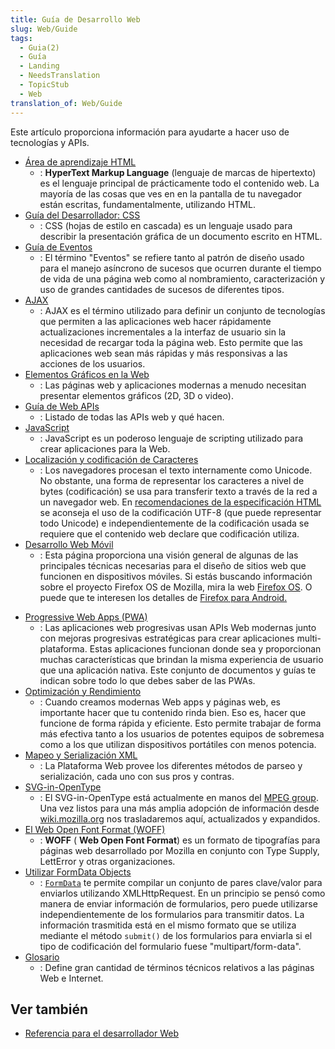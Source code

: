 ```yaml
---
title: Guía de Desarrollo Web
slug: Web/Guide
tags:
  - Guia(2)
  - Guía
  - Landing
  - NeedsTranslation
  - TopicStub
  - Web
translation_of: Web/Guide
---
```


Este artículo proporciona información para ayudarte a hacer uso de tecnologías y APIs.

- [Área de aprendizaje HTML](/es/docs/Learn/HTML)
  - : **HyperText Markup Language** (lenguaje de marcas de hipertexto) es el lenguaje principal de prácticamente todo el contenido web. La mayoría de las cosas que ves en en la pantalla de tu navegador están escritas, fundamentalmente, utilizando HTML.
- [Guía del Desarrollador: CSS](/es/docs/Web/Guide/CSS)
  - : CSS (hojas de estilo en cascada) es un lenguaje usado para describir la presentación gráfica de un documento escrito en HTML.
- [Guía de Eventos](/es/docs/Web/Guide/Events)
  - : El término "Eventos" se refiere tanto al patrón de diseño usado para el manejo asíncrono de sucesos que ocurren durante el tiempo de vida de una página web como al nombramiento, caracterización y uso de grandes cantidades de sucesos de diferentes tipos.
- [AJAX](/es/docs/Web/Guide/AJAX)
  - : AJAX es el término utilizado para definir un conjunto de tecnologías que permiten a las aplicaciones web hacer rápidamente actualizaciones incrementales a la interfaz de usuario sin la necesidad de recargar toda la página web. Esto permite que las aplicaciones web sean más rápidas y más responsivas a las acciones de los usuarios.
- [Elementos Gráficos en la Web](/es/docs/Web/Guide/Graphics)
  - : Las páginas web y aplicaciones modernas a menudo necesitan presentar elementos gráficos (2D, 3D o video).
- [Guía de Web APIs](/es/docs/Web/Guide/API)
  - : Listado de todas las APIs web y qué hacen.
- [JavaScript](/es/docs/JavaScript)
  - : JavaScript es un poderoso lenguaje de scripting utilizado para crear aplicaciones para la Web.
- [Localización y codificación de Caracteres](/es/docs/Localizations_and_character_encodings)
  - : Los navegadores procesan el texto internamente como Unicode. No obstante, una forma de representar los caracteres a nivel de bytes (codificación) se usa para transferir texto a través de la red a un navegador web. En [recomendaciones de la especificación HTML](http://www.whatwg.org/specs/web-apps/current-work/multipage/semantics.html#charset) se aconseja el uso de la codificación UTF-8 (que puede representar todo Unicode) e independientemente de la codificación usada se requiere que el contenido web declare que codificación utiliza.
- [Desarrollo Web Móvil](/es/docs/Web/Guide/Mobile)
  - : Esta página proporciona una visión general de algunas de las principales técnicas necesarias para el diseño de sitios web que funcionen en dispositivos móviles. Si estás buscando información sobre el proyecto Firefox OS de Mozilla, mira la web [Firefox OS](/en/Mozilla/Firefox_OS). O puede que te interesen los detalles de [Firefox para Android.](/en/Mozilla/Firefox_for_Android)

<!---->

<!---->

- [Progressive Web Apps (PWA)](/es/Apps/Progressive#Core_PWA_guides)
  - : Las aplicaciones web progresivas usan APIs Web modernas junto con mejoras progresivas estratégicas para crear aplicaciones multi-plataforma. Estas aplicaciones funcionan donde sea y proporcionan muchas características que brindan la misma experiencia de usuario que una aplicación nativa. Este conjunto de documentos y guías te indican sobre todo lo que debes saber de las PWAs.
- [Optimización y Rendimiento](/es/docs/Web/Guide/Performance)
  - : Cuando creamos modernas Web apps y páginas web, es importante hacer que tu contenido rinda bien. Eso es, hacer que funcione de forma rápida y eficiente. Esto permite trabajar de forma más efectiva tanto a los usuarios de potentes equipos de sobremesa como a los que utilizan dispositivos portátiles con menos potencia.
- [Mapeo y Serialización XML](/es/docs/Web/Guide/Parsing_and_serializing_XML)
  - : La Plataforma Web provee los diferentes métodos de parseo y serialización, cada uno con sus pros y contras.
- [SVG-in-OpenType](/es/docs/Web/Guide/SVG-in-OpenType)
  - : El SVG-in-OpenType está actualmente en manos del [MPEG group](http://mpeg.chiariglione.org/). Una vez listos para una más amplia adopción de información desde [wiki.mozilla.org](https://wiki.mozilla.org/SVGOpenTypeFonts) nos trasladaremos aquí, actualizados y expandidos.
- [El Web Open Font Format (WOFF)](/es/docs/Web/Guide/WOFF)
  - : **WOFF** ( **Web Open Font Format**) es un formato de tipografías para páginas web desarrollado por Mozilla en conjunto con Type Supply, LettError y otras organizaciones.
- [Utilizar FormData Objects](/es/docs/Web/Guide/Using_FormData_Objects)
  - : [`FormData`](/en/DOM/XMLHttpRequest/FormData) te permite compilar un conjunto de pares clave/valor para enviarlos utilizando XMLHttpRequest. En un principio se pensó como manera de enviar información de formularios, pero puede utilizarse independientemente de los formularios para transmitir datos. La información trasmitida está en el mismo formato que se utiliza mediante el método `submit()` de los formularios para enviarla si el tipo de codificación del formulario fuese "multipart/form-data".
- [Glosario](/es/docs/Glossary)
  - : Define gran cantidad de términos técnicos relativos a las páginas Web e Internet.

## Ver también

- [Referencia para el desarrollador Web](/es/docs/Web/Reference)
